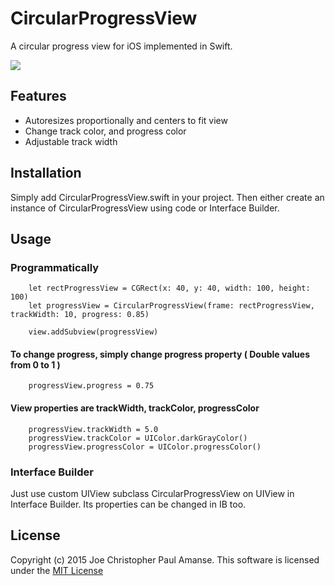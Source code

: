# CircularProgressView

A circular progress view for iOS implemented in Swift.

![](./circularprogressview.png)

## Features

* Autoresizes proportionally and centers to fit view
* Change track color, and progress color
* Adjustable track width

## Installation

Simply add CircularProgressView.swift in your project. Then either create an instance of CircularProgressView using code or Interface Builder.

## Usage

### Programmatically

        let rectProgressView = CGRect(x: 40, y: 40, width: 100, height: 100)
        let progressView = CircularProgressView(frame: rectProgressView, trackWidth: 10, progress: 0.85)
        
        view.addSubview(progressView)

#### To change progress, simply change progress property ( Double values from 0 to 1 )

        progressView.progress = 0.75

#### View properties are trackWidth, trackColor, progressColor

        progressView.trackWidth = 5.0
        progressView.trackColor = UIColor.darkGrayColor()
        progressView.progressColor = UIColor.progressColor()

### Interface Builder

Just use custom UIView subclass CircularProgressView on UIView in Interface Builder. Its properties can be changed in IB too.

## License

Copyright (c) 2015 Joe Christopher Paul Amanse. This software is licensed under the [MIT License](./LICENSE.md)

